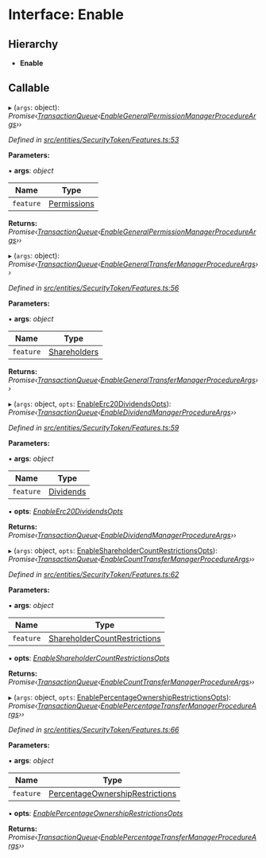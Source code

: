 # Interface: Enable

## Hierarchy

- **Enable**

## Callable

▸ (`args`: object): _Promise‹[TransactionQueue](../classes/_entities_transactionqueue_.transactionqueue.md)‹[EnableGeneralPermissionManagerProcedureArgs](_types_index_.enablegeneralpermissionmanagerprocedureargs.md)››_

_Defined in [src/entities/SecurityToken/Features.ts:53](https://github.com/PolymathNetwork/polymath-sdk/blob/d34930f/src/entities/SecurityToken/Features.ts#L53)_

**Parameters:**

▪ **args**: _object_

| Name      | Type                                                         |
| --------- | ------------------------------------------------------------ |
| `feature` | [Permissions](../enums/_types_index_.feature.md#permissions) |

**Returns:** _Promise‹[TransactionQueue](../classes/_entities_transactionqueue_.transactionqueue.md)‹[EnableGeneralPermissionManagerProcedureArgs](_types_index_.enablegeneralpermissionmanagerprocedureargs.md)››_

▸ (`args`: object): _Promise‹[TransactionQueue](../classes/_entities_transactionqueue_.transactionqueue.md)‹[EnableGeneralTransferManagerProcedureArgs](_types_index_.enablegeneraltransfermanagerprocedureargs.md)››_

_Defined in [src/entities/SecurityToken/Features.ts:56](https://github.com/PolymathNetwork/polymath-sdk/blob/d34930f/src/entities/SecurityToken/Features.ts#L56)_

**Parameters:**

▪ **args**: _object_

| Name      | Type                                                           |
| --------- | -------------------------------------------------------------- |
| `feature` | [Shareholders](../enums/_types_index_.feature.md#shareholders) |

**Returns:** _Promise‹[TransactionQueue](../classes/_entities_transactionqueue_.transactionqueue.md)‹[EnableGeneralTransferManagerProcedureArgs](_types_index_.enablegeneraltransfermanagerprocedureargs.md)››_

▸ (`args`: object, `opts`: [EnableErc20DividendsOpts](_entities_securitytoken_features_.enableerc20dividendsopts.md)): _Promise‹[TransactionQueue](../classes/_entities_transactionqueue_.transactionqueue.md)‹[EnableDividendManagerProcedureArgs](_types_index_.enabledividendmanagerprocedureargs.md)››_

_Defined in [src/entities/SecurityToken/Features.ts:59](https://github.com/PolymathNetwork/polymath-sdk/blob/d34930f/src/entities/SecurityToken/Features.ts#L59)_

**Parameters:**

▪ **args**: _object_

| Name      | Type                                                     |
| --------- | -------------------------------------------------------- |
| `feature` | [Dividends](../enums/_types_index_.feature.md#dividends) |

▪ **opts**: _[EnableErc20DividendsOpts](_entities_securitytoken_features_.enableerc20dividendsopts.md)_

**Returns:** _Promise‹[TransactionQueue](../classes/_entities_transactionqueue_.transactionqueue.md)‹[EnableDividendManagerProcedureArgs](_types_index_.enabledividendmanagerprocedureargs.md)››_

▸ (`args`: object, `opts`: [EnableShareholderCountRestrictionsOpts](_entities_securitytoken_features_.enableshareholdercountrestrictionsopts.md)): _Promise‹[TransactionQueue](../classes/_entities_transactionqueue_.transactionqueue.md)‹[EnableCountTransferManagerProcedureArgs](_types_index_.enablecounttransfermanagerprocedureargs.md)››_

_Defined in [src/entities/SecurityToken/Features.ts:62](https://github.com/PolymathNetwork/polymath-sdk/blob/d34930f/src/entities/SecurityToken/Features.ts#L62)_

**Parameters:**

▪ **args**: _object_

| Name      | Type                                                                                           |
| --------- | ---------------------------------------------------------------------------------------------- |
| `feature` | [ShareholderCountRestrictions](../enums/_types_index_.feature.md#shareholdercountrestrictions) |

▪ **opts**: _[EnableShareholderCountRestrictionsOpts](_entities_securitytoken_features_.enableshareholdercountrestrictionsopts.md)_

**Returns:** _Promise‹[TransactionQueue](../classes/_entities_transactionqueue_.transactionqueue.md)‹[EnableCountTransferManagerProcedureArgs](_types_index_.enablecounttransfermanagerprocedureargs.md)››_

▸ (`args`: object, `opts`: [EnablePercentageOwnershipRestrictionsOpts](_entities_securitytoken_features_.enablepercentageownershiprestrictionsopts.md)): _Promise‹[TransactionQueue](../classes/_entities_transactionqueue_.transactionqueue.md)‹[EnablePercentageTransferManagerProcedureArgs](_types_index_.enablepercentagetransfermanagerprocedureargs.md)››_

_Defined in [src/entities/SecurityToken/Features.ts:66](https://github.com/PolymathNetwork/polymath-sdk/blob/d34930f/src/entities/SecurityToken/Features.ts#L66)_

**Parameters:**

▪ **args**: _object_

| Name      | Type                                                                                                 |
| --------- | ---------------------------------------------------------------------------------------------------- |
| `feature` | [PercentageOwnershipRestrictions](../enums/_types_index_.feature.md#percentageownershiprestrictions) |

▪ **opts**: _[EnablePercentageOwnershipRestrictionsOpts](_entities_securitytoken_features_.enablepercentageownershiprestrictionsopts.md)_

**Returns:** _Promise‹[TransactionQueue](../classes/_entities_transactionqueue_.transactionqueue.md)‹[EnablePercentageTransferManagerProcedureArgs](_types_index_.enablepercentagetransfermanagerprocedureargs.md)››_
